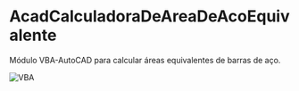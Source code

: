 # AcadCalculadoraDeAreaDeAcoEquivalente
 Módulo VBA-AutoCAD para calcular áreas equivalentes de barras de aço.
 
![VBA](https://user-images.githubusercontent.com/3990793/162553286-cc31af52-73cd-4504-901c-6ca8b295998e.png)
